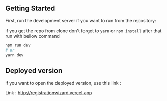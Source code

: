 ## Getting Started

First, run the development server if you want to run from the repository:

if you get the repo from clone don't forget to `yarn` or `npm install`
after that run with bellow command

```bash
npm run dev
# or
yarn dev
```

## Deployed version

if you want to open the deployed version, use this link :

Link : http://registrationwizard.vercel.app
